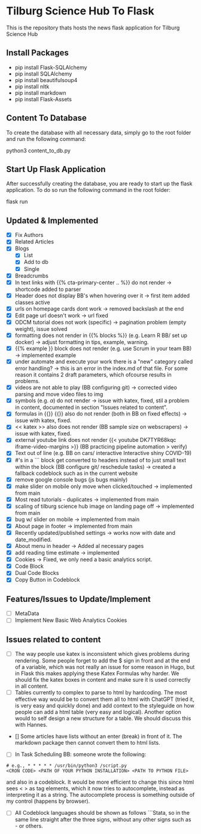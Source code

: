 # Tilburg Science Hub To Flask
This is the repository thats hosts the news flask application for Tilburg Science Hub

## Install Packages
- pip install Flask-SQLAlchemy
- pip install SQLAlchemy
- pip install beautifulsoup4
- pip install nltk
- pip install markdown
- pip install Flask-Assets

## Content To Database
To create the database with all necessary data, simply go to the root folder and run the following command:

python3 content_to_db.py

## Start Up Flask Application
After successfully creating the database, you are ready to start up the flask application. To do so run the following command in the root folder:

flask run

## Updated & Implemented
- [x] Fix Authors
- [x] Related Articles
- [x] Blogs
    - [x] List
    - [x] Add to db
    - [x] Single
- [x] Breadcrumbs
- [x] In text links with {{% cta-primary-center .. %}} do not render -> shortcode added to parser
- [x] Header does not display BB's when hovering over it -> first item added classes active
- [x] urls on homepage cards dont work -> removed backslash at the end
- [x] Edit page url doesn't work -> url fixed
- [x] ODCM tutorial does not work (specific) -> pagination problem (empty weight), issue solved
- [x] formatting does not render in {{% blocks %}} (e.g. Learn R BB/ set up docker) -> adjust formatting in tips, example, warning.
- [x] {{% example }} block does not render (e.g. use Scrum in your team BB) -> implemented example
- [x] under automate and execute your work there is a "new" category called error handling? -> this is an error in the index.md of that file. For some reason it contains 2 draft parameters, which ofcourse results in problems. 
- [x] videos are not able to play (BB configuring git) -> corrected video parsing and move video files to img
- [x] symbols (e.g. $\alpha$) do not render -> issue with katex, fixed, stil a problem in content, documented in section "Issues related to content".
- [x] formulas in {{}} {{}} also do not render (both in BB on fixed effects) -> issue with katex, fixed.
- [x] << katex >> also does not render (BB sample size on webscrapers) -> issue with katex, fixed.
- [x] external youtube link does not render {{< youtube DK7TYR68kqc iframe-video-margins >}} (BB practicing pipeline automation > verify)
- [x] Text out of line (e.g. BB on cars/ interactive Interactive shiny COVID-19)
- [x] #'s in a ``` block get converted to headers instead of to just small text within the block (BB configure git/ reschedule tasks) -> created a fallback codeblock such as in the current website
- [x] remove google console bugs (js bugs mainly)
- [x] make slider on mobile only move when clicked/touched -> implemented from main
- [x] Most read tutorials - duplicates -> implemented from main
- [x] scaling of tilburg science hub image on landing page off -> implemented from main
- [x] bug w/ slider on mobile -> implemented from main
- [x] About page in footer -> implemented from main
- [x] Recently updated/published settings -> works now with date and date_modified.
- [x] About menu in header -> Added al necessary pages
- [x] add reading time estimate -> implemented
- [x] Cookies -> Fixed, we only need a basic analytics script.
- [x] Code Block 
- [x] Dual Code Blocks 
- [x] Copy Button in Codeblock
    
## Features/Issues to Update/Implement
- [ ] MetaData
- [ ] Implement New Basic Web Analytics Cookies
 
## Issues related to content
- [ ] The way people use katex is inconsistent which gives problems during rendering. Some people forget to add the $ sign in front and at the end of a variable, which was not really an issue for some reason in Hugo, but in Flask this makes applying these Katex Formulas why harder. We should fix the katex boxes in content and make sure it is used correctly in all content.
- [ ] Tables currently to complex to parse to html by hardcoding. The most effective way would be to convert them all to html with ChatGPT (tried it, is very easy and quickly done) and add context to the styleguide on how people can add a html table (very easy and logical). Another option would to self design a new structure for a table. We should discuss this with Hannes.
- [] Some articles have lists without an enter (break) in front of it. The markdown package then cannot convert them to html lists.
- [ ] In Task Scheduling BB: someone wrote the following:

```
# e.g., * * * * * /usr/bin/python3 /script.py
<CRON CODE> <PATH OF YOUR PYTHON INSTALLATION> <PATH TO PYTHON FILE>
```

and also in a codeblock. It would be more efficient to change this since html sees < > as tag elements, which it now tries to autocomplete, instead as interpreting it as a string. The autocomplete process is something outside of my control (happens by browser).
- [ ] All Codeblock languages should be shown as follows ```Stata, so in the same line straight after the three signs, without any other signs such as - or others.


